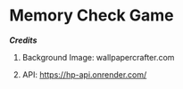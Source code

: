 # Memory Check Game

***Credits***

1. Background Image: wallpapercrafter.com

2. API: https://hp-api.onrender.com/


